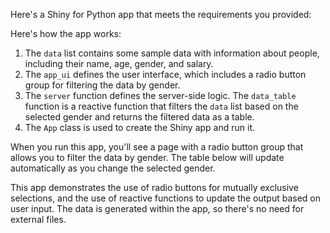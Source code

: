 Here's a Shiny for Python app that meets the requirements you provided:



Here's how the app works:

1. The `data` list contains some sample data with information about people, including their name, age, gender, and salary.
2. The `app_ui` defines the user interface, which includes a radio button group for filtering the data by gender.
3. The `server` function defines the server-side logic. The `data_table` function is a reactive function that filters the `data` list based on the selected gender and returns the filtered data as a table.
4. The `App` class is used to create the Shiny app and run it.

When you run this app, you'll see a page with a radio button group that allows you to filter the data by gender. The table below will update automatically as you change the selected gender.

This app demonstrates the use of radio buttons for mutually exclusive selections, and the use of reactive functions to update the output based on user input. The data is generated within the app, so there's no need for external files.